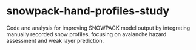 # snowpack-hand-profiles-study
Code and analysis for improving SNOWPACK model output by integrating manually recorded snow profiles, focusing on avalanche hazard assessment and weak layer prediction.
